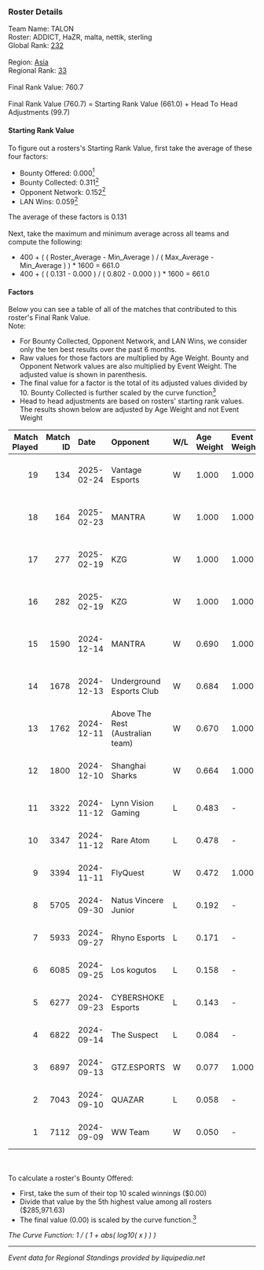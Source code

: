 ### Roster Details<br />
Team Name: TALON<br />
Roster: ADDICT, HaZR, malta, nettik, sterling<br />
Global Rank: [232](../../standings_global_2025_02_28.md)<br />
<br />
Region: [Asia]( ../../standings_asia_2025_02_28.md)<br />
Regional Rank: [33]( ../../standings_asia_2025_02_28.md)<br />
<br />
Final Rank Value:  760.7<br />
<br />
Final Rank Value (760.7) = Starting Rank Value (661.0) + Head To Head Adjustments (99.7)<br />

#### Starting Rank Value<br />
To figure out a rosters's Starting Rank Value, first take the average of these four factors:<br />
- Bounty Offered: 0.000[<sup>1</sup>](#table2)
- Bounty Collected: 0.311[<sup>2</sup>](#table1)
- Opponent Network: 0.152[<sup>2</sup>](#table1)
- LAN Wins: 0.059[<sup>2</sup>](#table1)

The average of these factors is 0.131<br />
<br />
Next, take the maximum and minimum average across all teams and compute the following:<br />
- 400 + ( ( Roster_Average - Min_Average ) / ( Max_Average - Min_Average ) ) * 1600 = 661.0
- 400 + ( ( 0.131 - 0.000 ) / ( 0.802 - 0.000 ) ) * 1600 = 661.0


#### Factors<br />
Below you can see a table of all of the matches that contributed to this roster's Final Rank Value.<br />
Note:<br />

- For Bounty Collected, Opponent Network, and LAN Wins, we consider only the ten best results over the past 6 months.
- Raw values for those factors are multiplied by Age Weight. Bounty and Opponent Network values are also multiplied by Event Weight. The adjusted value is shown in parenthesis.
- The final value for a factor is the total of its adjusted values divided by 10. Bounty Collected is further scaled by the curve function[<sup>3</sup>](#curveFunction)
- Head to head adjustments are based on rosters' starting rank values. The results shown below are adjusted by Age Weight and not Event Weight
<span id="table1"></span><br />


| Match Played | Match ID | Date       | Opponent                         | W/L | Age Weight | Event Weight | Bounty Collected | Opponent Network | LAN Wins  | H2H Adj. | Roster                                     |
| -: | -: | :- | :- | :- | :- | :- | :- | :- | :- | -: | :- |
|           19 |      134 | 2025-02-24 | Vantage Esports                  | W   | 1.000      | 1.000        | 0.004 (0.004)    | 0.326 (0.326)    | 0 (0.000) |    19.38 | ADDICT, HaZR, malta, nettik, sterling      |
|           18 |      164 | 2025-02-23 | MANTRA                           | W   | 1.000      | 1.000        | 0.000 (0.000)    | 0.187 (0.187)    | 0 (0.000) |     9.96 | ADDICT, HaZR, malta, nettik, sterling      |
|           17 |      277 | 2025-02-19 | KZG                              | W   | 1.000      | 1.000        | 0.001 (0.001)    | 0.226 (0.226)    | 0 (0.000) |    13.42 | ADDICT, HaZR, malta, nettik, sterling      |
|           16 |      282 | 2025-02-19 | KZG                              | W   | 1.000      | 1.000        | 0.001 (0.001)    | 0.226 (0.226)    | 0 (0.000) |    14.65 | ADDICT, HaZR, malta, nettik, sterling      |
|           15 |     1590 | 2024-12-14 | MANTRA                           | W   | 0.690      | 1.000        | 0.000 (0.000)    | 0.187 (0.129)    | 0 (0.000) |     9.93 | ADDICT, Gratisfaction, HaZR, malta, nettik |
|           14 |     1678 | 2024-12-13 | Underground Esports Club         | W   | 0.684      | 1.000        | 0.001 (0.001)    | 0.256 (0.175)    | 0 (0.000) |    10.77 | ADDICT, Gratisfaction, HaZR, malta, nettik |
|           13 |     1762 | 2024-12-11 | Above The Rest (Australian team) | W   | 0.670      | 1.000        | 0.000 (0.000)    | 0.094 (0.063)    | 0 (0.000) |     5.97 | ADDICT, Gratisfaction, HaZR, malta, nettik |
|           12 |     1800 | 2024-12-10 | Shanghai Sharks                  | W   | 0.664      | 1.000        | 0.000 (0.000)    | 0.061 (0.041)    | 0 (0.000) |     6.03 | ADDICT, Gratisfaction, HaZR, malta, nettik |
|           11 |     3322 | 2024-11-12 | Lynn Vision Gaming               | L   | 0.483      | -            | -                | -                | -         |    -1.59 | ADDICT, AZR, HaZR, mhL, nettik             |
|           10 |     3347 | 2024-11-12 | Rare Atom                        | L   | 0.478      | -            | -                | -                | -         |    -0.84 | ADDICT, AZR, HaZR, mhL, nettik             |
|            9 |     3394 | 2024-11-11 | FlyQuest                         | W   | 0.472      | 1.000        | 0.100 (0.047)    | 0.211 (0.100)    | 1 (0.472) |    13.51 | ADDICT, AZR, HaZR, mhL, nettik             |
|            8 |     5705 | 2024-09-30 | Natus Vincere Junior             | L   | 0.192      | -            | -                | -                | -         |    -0.20 | ADDICT, AZR, HaZR, mhL, nettik             |
|            7 |     5933 | 2024-09-27 | Rhyno Esports                    | L   | 0.171      | -            | -                | -                | -         |    -2.18 | ADDICT, AZR, HaZR, mhL, nettik             |
|            6 |     6085 | 2024-09-25 | Los kogutos                      | L   | 0.158      | -            | -                | -                | -         |    -0.35 | ADDICT, AZR, HaZR, mhL, nettik             |
|            5 |     6277 | 2024-09-23 | CYBERSHOKE Esports               | L   | 0.143      | -            | -                | -                | -         |    -0.29 | ADDICT, AZR, HaZR, mhL, nettik             |
|            4 |     6822 | 2024-09-14 | The Suspect                      | L   | 0.084      | -            | -                | -                | -         |    -0.83 | ADDICT, AZR, HaZR, mhL, nettik             |
|            3 |     6897 | 2024-09-13 | GTZ.ESPORTS                      | W   | 0.077      | 1.000        | 0.095 (0.007)    | 0.655 (0.050)    | 0 (0.000) |     2.38 | ADDICT, AZR, HaZR, mhL, nettik             |
|            2 |     7043 | 2024-09-10 | QUAZAR                           | L   | 0.058      | -            | -                | -                | -         |    -0.55 | ADDICT, AZR, HaZR, mhL, nettik             |
|            1 |     7112 | 2024-09-09 | WW Team                          | W   | 0.050      | -            | -                | -                | -         |     0.51 | ADDICT, AZR, HaZR, mhL, nettik             |

<br />
<span id="table2"></span><br />
To calculate a roster's Bounty Offered:<br />

- First, take the sum of their top 10 scaled winnings ($0.00)
- Divide that value by the 5th highest value among all rosters ($285,971.63)
- The final value (0.00) is scaled by the curve function.[<sup>3</sup>](#curveFunction)

<span id="curveFunction"></span>_The Curve Function: 1 / ( 1 + abs( log10( x ) ) )_<br />

---
_Event data for Regional Standings provided by liquipedia.net_<br />
